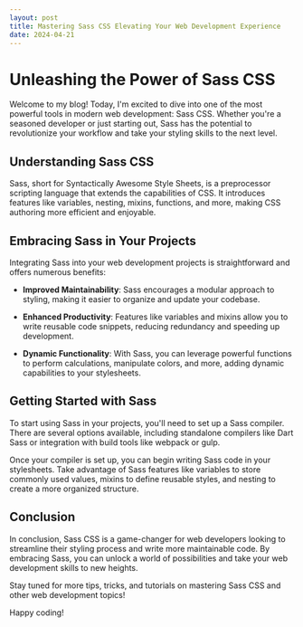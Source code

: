 ```yaml
---
layout: post
title: Mastering Sass CSS Elevating Your Web Development Experience
date: 2024-04-21
---
```


# Unleashing the Power of Sass CSS

Welcome to my blog! Today, I'm excited to dive into one of the most powerful tools in modern web development: Sass CSS. Whether you're a seasoned developer or just starting out, Sass has the potential to revolutionize your workflow and take your styling skills to the next level.

## Understanding Sass CSS

Sass, short for Syntactically Awesome Style Sheets, is a preprocessor scripting language that extends the capabilities of CSS. It introduces features like variables, nesting, mixins, functions, and more, making CSS authoring more efficient and enjoyable.

## Embracing Sass in Your Projects

Integrating Sass into your web development projects is straightforward and offers numerous benefits:

- **Improved Maintainability**: Sass encourages a modular approach to styling, making it easier to organize and update your codebase.
  
- **Enhanced Productivity**: Features like variables and mixins allow you to write reusable code snippets, reducing redundancy and speeding up development.

- **Dynamic Functionality**: With Sass, you can leverage powerful functions to perform calculations, manipulate colors, and more, adding dynamic capabilities to your stylesheets.

## Getting Started with Sass

To start using Sass in your projects, you'll need to set up a Sass compiler. There are several options available, including standalone compilers like Dart Sass or integration with build tools like webpack or gulp.

Once your compiler is set up, you can begin writing Sass code in your stylesheets. Take advantage of Sass features like variables to store commonly used values, mixins to define reusable styles, and nesting to create a more organized structure.

## Conclusion

In conclusion, Sass CSS is a game-changer for web developers looking to streamline their styling process and write more maintainable code. By embracing Sass, you can unlock a world of possibilities and take your web development skills to new heights.

Stay tuned for more tips, tricks, and tutorials on mastering Sass CSS and other web development topics!

Happy coding!
